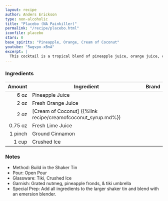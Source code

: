 ```yaml
---
layout: recipe
author: Anders Erickson
type: non-alcoholic
title: "Placebo (NA Painkiller)"
permalink: "/recipe/placebo.html"
iconfile: placebo
stars: 0
base_spirits: "Pineapple, Orange, Cream of Coconut"
youtube: "5wgvpo-xBnA"
excerpt: |
  This cocktail is a tropical blend of pineapple juice, orange juice, cream of coconut, lime juice, cinnamon, and nutmeg.
---
```


### Ingredients

|  Amount | Ingredient                                                   | Brand |
| ------: | ------------------------------------------------------------ | ----- |
|    6 oz | Pineapple Juice                                              |
|    2 oz | Fresh Orange Juice                                           |
|    2 oz | [Cream of Coconut] ({%link recipe/creamofcoconut_syrup.md%}) |
| 0.75 oz | Fresh Lime Juice                                             |
| 1 pinch | Ground Cinnamon                                              |
|   1 cup | Crushed Ice                                                  |

### Notes

- Method: Build in the Shaker Tin
- Pour: Open Pour
- Glassware: Tiki, Crushed Ice
- Garnish: Grated nutmeg, pineapple fronds, & tiki umbrella
- Special Prep: Add all ingredients to the larger shaker tin and blend with an emersion blender.
